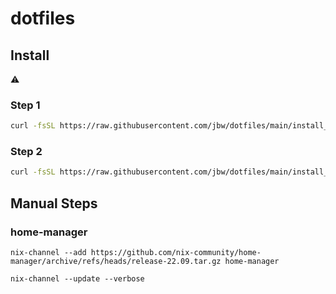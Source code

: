 # dotfiles

## Install

:warning:

### Step 1

```sh
curl -fsSL https://raw.githubusercontent.com/jbw/dotfiles/main/install_nix.sh | bash
```

### Step 2

```sh
curl -fsSL https://raw.githubusercontent.com/jbw/dotfiles/main/install_configs.sh | bash
```

## Manual Steps

### home-manager

```
nix-channel --add https://github.com/nix-community/home-manager/archive/refs/heads/release-22.09.tar.gz home-manager

nix-channel --update --verbose
```
